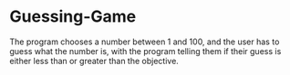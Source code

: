 # Guessing-Game
The program chooses a number between 1 and 100, and the user has to guess what the number is, with the program telling them if their guess is either less than or greater than the objective.
